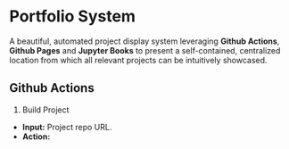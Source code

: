 # Portfolio System

A beautiful, automated project display system leveraging **Github Actions**, **Github Pages** and **Jupyter Books** to present a self-contained, centralized location from which all relevant projects can be intuitively showcased.

## Github Actions

1. Build Project

- **Input:** Project repo URL.
- **Action:**  